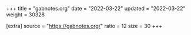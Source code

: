 +++
title = "gabnotes.org"
date = "2022-03-22"
updated = "2022-03-22"
weight = 30328

[extra]
source = "https://gabnotes.org/"
ratio = 12
size = 30
+++
